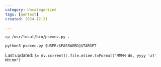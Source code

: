 ```yaml
---
category: Uncategorized
tags: [pentest]
created: 2024-12-21

---
```

```bash - kali
cp /usr/local/bin/psexec.py .
```

```python - kali
python3 psexec.py $USER:$PASSWORD@$TARGET
```


Last updated: `$= dv.current().file.mtime.toFormat("MMMM dd, yyyy 'at' HH:mm")`

